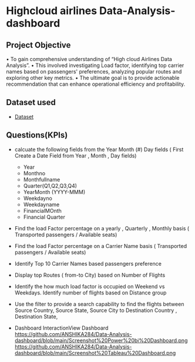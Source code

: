 # Highcloud airlines Data-Analysis-dashboard
## Project Objective
•	To gain comprehensive understanding of “High cloud Airlines Data Analysis”.
•	This involved investigating Load factor, identifying top carrier names based on passengers' preferences, analyzing popular routes and exploring other key metrics.
•	The ultimate goal is to provide actionable recommendation that can enhance operational efficiency and profitability.

## Dataset used
- <a href="https://github.com/ANSHIKA284/Data-Analysis-dashboard/blob/main/Maindata_file%201.xlsb">Dataset</a>

## Questions(KPIs)
- calcuate the following fields from the Year Month (#) Day  fields ( First Create a Date Field from Year , Month , Day fields)
   -  Year
   -  Monthno
   -  Monthfullname
   -  Quarter(Q1,Q2,Q3,Q4)
   -  YearMonth (YYYY-MMM)
   -  Weekdayno
   -  Weekdayname
   -  FinancialMOnth
   -  Financial Quarter
-  Find the load Factor percentage on a yearly , Quarterly , Monthly basis ( Transported passengers / Available seats)
-  Find the load Factor percentage on a Carrier Name basis ( Transported passengers / Available seats)
-  Identify Top 10 Carrier Names based passengers preference 
-  Display top Routes ( from-to City) based on Number of Flights 
-	Identify the how much load factor is occupied on Weekend vs Weekdays.
   Identify number of flights based on Distance group
-  Use the filter to provide a search capability to find the flights between Source Country, Source State, Source City to Destination Country , Destination State,

-	Dashboard Interaction<a herf= "https://github.com/ANSHIKA284/Data-Analysis-dashboard/blob/main/Screenshot%20Excel%20Dashboard.png">View Dashboard<a/>
		https://github.com/ANSHIKA284/Data-Analysis-dashboard/blob/main/Screenshot%20Power%20bi%20Dashboard.png
      https://github.com/ANSHIKA284/Data-Analysis-dashboard/blob/main/Screenshot%20Tableau%20Dashboard.png









